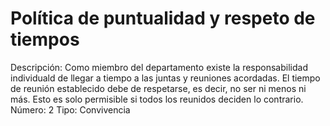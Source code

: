 # Política de puntualidad y respeto de tiempos

Descripción: Como miembro del departamento existe la responsabilidad individuald de llegar a tiempo a las juntas y reuniones acordadas. El tiempo de reunión establecido debe de respetarse, es decir, no ser ni menos ni más. Esto es solo permisible si todos los reunidos deciden lo contrario.
Número: 2
Tipo: Convivencia